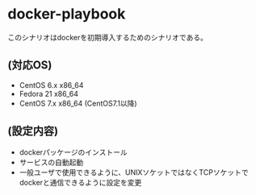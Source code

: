 docker-playbook
============================================================

このシナリオはdockerを初期導入するためのシナリオである。


(対応OS)
------------------------------------------------------------

- CentOS 6.x x86_64
- Fedora 21  x86_64
- CentOS 7.x x86_64 (CentOS7.1以降)

(設定内容)
------------------------------------------------------------
-  dockerパッケージのインストール
-  サービスの自動起動
- 一般ユーザで使用できるように、UNIXソケットではなくTCPソケットでdockerと通信できるように設定を変更


